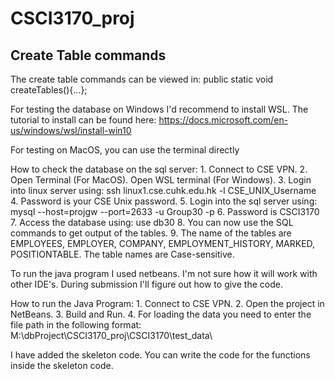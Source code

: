 # CSCI3170_proj

## Create Table commands 

The create table commands can be viewed in:
	public static void createTables(){...};

For testing the database on Windows I'd recommend to install WSL. The tutorial to install can be found here: https://docs.microsoft.com/en-us/windows/wsl/install-win10

For testing on MacOS, you can use the terminal directly

How to check the database on the sql server:
	1. Connect to CSE VPN.
	2. Open Terminal (For MacOS). Open WSL terminal (For Windows).
	3. Login into linux server using: ssh linux1.cse.cuhk.edu.hk -l CSE_UNIX_Username
	4. Password is your CSE Unix password.
	5. Login into the sql server using: mysql --host=projgw --port=2633 -u Group30 -p
	6. Password is CSCI3170
	7. Access the database using: use db30
	8. You can now use the SQL commands to get output of the tables.
	9. The name of the tables are EMPLOYEES, EMPLOYER, COMPANY, EMPLOYMENT_HISTORY, MARKED, POSITIONTABLE. The table names are Case-sensitive.

To run the java program I used netbeans. I'm not sure how it will work with other IDE's. During submission I'll figure out how to give the code.

How to run the Java Program:
	1. Connect to CSE VPN.
	2. Open the project in NetBeans.
	3. Build and Run.
	4. For loading the data you need to enter the file path in the following format: M:\dbProject\CSCI3170_proj\CSCI3170\test_data\

I have added the skeleton code. You can write the code for the functions inside the skeleton code.